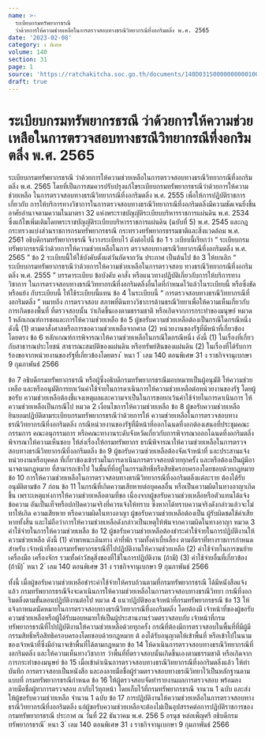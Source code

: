 ```yaml
---
name: >-
  ระเบียบกรมทรัพยากรธรณี
  ว่าด้วยการให้ความช่วยเหลือในการตรวจสอบทางธรณีวิทยากรณีที่งอกริมตลิ่ง พ.ศ. 2565
date: '2023-02-08'
category: ง พิเศษ
volume: 140
section: 31
page: 1
source: 'https://ratchakitcha.soc.go.th/documents/140D031S0000000000100.pdf'
draft: true
---
```


# ระเบียบกรมทรัพยากรธรณี ว่าด้วยการให้ความช่วยเหลือในการตรวจสอบทางธรณีวิทยากรณีที่งอกริมตลิ่ง พ.ศ. 2565

ระเบียบกรมทรัพยากรธรณี ว่าด้วยการให้ความช่วยเหลือในการตรวจสอบทางธรณีวิทยากรณีที่งอกริมตลิ่ง พ.ศ. 2565 โดยที่เป็นการสมควรปรับปรุงแก้ไขระเบียบกรมทรัพยากรธรณีว่าด้วยการให้ความช่วยเหลือ ในการตรวจสอบทางธรณีวิทยากรณีที่งอกริมตลิ่ง พ.ศ. 2555 เพื่อให้การปฏิบัติราชการเกี่ยวกับ การให้บริการทางวิชาการในการตรวจสอบทางธรณีวิทยากรณีที่งอกริมตลิ่งมีความชัดเจนยิ่งขึ้น อาศัยอำนาจตามความในมาตรา 32 แห่งพระราชบัญญัติระเบียบบริหารราชการแผ่นดิน พ.ศ. 2534 ซึ่งแก้ไขเพิ่มเติมโดยพระราชบัญญัติระเบียบบริหารราชการแผ่นดิน (ฉบับที่ 5) พ.ศ. 2545 และกฎกระทรวงแบ่งส่วนราชการกรมทรัพยากรธรณี กระทรวงทรัพยากรธรรมชาติและสิ่งแวดล้อม พ.ศ. 2561 อธิบดีกรมทรัพยากรธรณี จึงวางระเบียบไว้ ดังต่อไปนี้ ข้อ 1 ร ะเบียบนี้เรียกว่า “ ระเบียบกรมทรัพยากรธรณีว่าด้วยการให้ความช่วยเหลือในการ ตรวจสอบทางธรณีวิทยากรณีที่งอกริมตลิ่ง พ.ศ. 2565 ” ข้อ 2 ระเบียบนี้ให้ใช้บังคับตั้งแต่วันถัดจากวัน ประกาศ เป็นต้นไป ข้อ 3 ให้ยกเลิก “ ระเบียบกรมทรัพยากรธรณีว่าด้วยการให้ความช่วยเหลือในการตรวจสอบ ทางธรณีวิทยากรณีที่งอกริมตลิ่ง พ.ศ. 2555 ” บรรดาระเบียบ ข้อบังคับ คาสั่ง หรือแนวทางปฏิบัติเกี่ยวกับการให้บริการทางวิชาการ ในการตรวจสอบทางธรณีวิทยากรณีที่งอกริมตลิ่งอื่นใดที่กำหนดไว้แล้วในระเบียบนี้ หรือซึ่งขัดหรือแย้ง กับระเบียบนี้ ให้ใช้ระเบียบนี้แทน ข้อ 4 ในระเบียบนี้ “ การตรวจสอบทางธรณีวิทยากรณีที่งอกริมตลิ่ง ” หมายถึง การตรวจสอบ สภาพที่ดินทางวิชาการด้านธรณีวิทยาเพื่อให้ความเห็นเกี่ยวกับการเกิดของพื้นที่ ที่ตรวจสอบนั้น ว่าเกิดขึ้นเองตามธรรมชาติ หรือเกิดจากการกระทำของมนุษย์ หมวด 1 หลักเกณฑ์การขอและการให้ความช่วยเหลือ ข้อ 5 ผู้ขอรับความช่วยเหลือต้องเป็นกรณีใดกรณีหนึ่ง ดังนี้ (1) ตามคาสั่งศาลหรือการขอความช่วยเหลือจากศาล (2) หน่วยงานของรัฐที่มีหน้าที่เกี่ยวข้องโดยตรง ข้อ 6 หลักเกณฑ์การพิจารณาให้ความช่วยเหลือในกรณีใดกรณีหนึ่ง ดังนี้ (1) ในเรื่องที่เกี่ยวกับสาธารณประโยชน์ สาธารณะสมบัติของแผ่นดิน หรือทรัพย์สินของแผ่นดิน (2) ในเรื่องที่ได้รับการร้องขอจากหน่วยงานของรัฐที่เกี่ยวข้องโดยตรง ้ หนา 1 ่ เลม 140 ตอนพิเศษ 31 ง ราชกิจจานุเบกษา 9 กุมภาพันธ์ 2566

ข้อ 7 อธิบดีกรมทรัพยากรธรณี หรือผู้ซึ่งอธิบดีกรมทรัพยากรธรณีมอบหมายเป็นผู้อนุมัติ ให้ความช่วยเหลือ และหรืออนุมัติการยกเว้นค่าใช้จ่ายในการดาเนินการให้ความช่วยเหลือต่อหน่วยงานของรัฐ โดยผู้ขอรับ ความช่วยเหลือต้องชี้แจงเหตุผลและความจาเป็นในการขอยกเว้นค่าใช้จ่ายในการดาเนินการ ให้ความช่วยเหลือเป็นกรณีไป หมวด 2 เงื่อนไขการให้ความช่วยเหลือ ข้อ 8 ผู้ขอรับความช่วยเหลือยินยอมปฏิบัติตามระเบียบกรมทรัพยากรธรณีว่าด้วยการให้ ความช่วยเหลือในการตรวจสอบทางธรณีวิทยากรณีที่งอกริมตลิ่ง กรณีหน่วยงานของรัฐที่มีหน้าที่ออกโฉนดที่งอกต้องเสนอที่ประชุมคณะกรรมการ คณะอนุกรรมการ หรือคณะทางานระดับจังหวัดเกี่ยวกับการพิจารณาออกโฉนดที่งอกริมตลิ่งพิจารณาให้ความเห็นชอบ ให้ส่งเรื่องให้กรมทรัพยากร ธรณีพิจารณาให้ความช่วยเหลือในการตรวจสอบทางธรณีวิทยากรณีที่งอกริมตลิ่ง ข้อ 9 ผู้ขอรับความช่วยเหลือต้องจัดเจ้าหน้าที่ และประสานแจ้งหน่วยงานหรือบุคคล ที่เกี่ยวข้องเข้าร่วมในการดาเนินการตรวจสอบด้วยทุกครั้ง และหรือต้องเป็นผู้มีอานาจตามกฎหมาย ที่สามารถเข้าไป ในพื้นที่ที่อยู่ในกรรมสิทธิ์หรือสิทธิครอบครองโดยชอบด้วยกฎหมาย ข้อ 10 การให้ความช่วยเหลือในการตรวจสอบทางธรณีวิทยากรณีที่งอกริมตลิ่งแต่ละราย ต้องได้รับอนุมัติตามข้อ 7 ก่อน ข้อ 11 ในกรณีที่เกิดความเสียหายต่อบุคคลอื่น หรือเป็นความผิดในทางอาญาเกิดขึ้น เพราะเหตุแห่งการให้ความช่วยเหลือตามที่ขอ เนื่องจากผู้ขอรับความช่วยเหลือหรือตัวแทนได้แจ้งข้อความ อันเป็นเท็จหรือปกปิดความจริงที่ควรแจ้งให้ทราบ ซึ่งหากได้ทราบความจริงดังกล่าวแล้วจะไม่ทาให้เกิด ความเสียหาย หรือความผิดในทางอาญา ผู้ขอรับความช่วยเหลือต้องเป็น ผู้รับผิดชดใช้ค่าเสียหายทั้งสิ้น และไม่ถือว่าการให้ความช่วยเหลือดังกล่าวเป็นเหตุให้พ้นจากความผิดในทางอาญา หมวด 3 ค่าใช้จ่ายในการให้ความช่วยเหลือ ข้อ 12 ผู้ขอรับความช่วยเหลือต้องชำระค่าใช้จ่ายในการปฏิบัติงานให้ความช่วยเหลือ ดังนี้ (1) ค่าพาหนะเดินทาง ค่าที่พัก รวมทั้งค่าเบี้ยเลี้ยง ตามอัตราที่ทางราชการกำหนดสำหรับ เจ้าหน้าที่ของกรมทรัพยากรธรณีที่ไปปฏิบัติงานให้ความช่วยเหลือ (2) ค่าใช้จ่ายในการขนย้ายเครื่องมือ เครื่องจักร รวมทั้งค่าวัสดุสิ่งของที่ใช้ในการปฏิบัติงาน (ถ้ามี) (3) ค่าใช้จ่ายอื่นที่เกี่ยวข้อง (ถ้ามี) ้ หนา 2 ่ เลม 140 ตอนพิเศษ 31 ง ราชกิจจานุเบกษา 9 กุมภาพันธ์ 2566

ทั้งนี้ เมื่อผู้ขอรับความช่วยเหลือชำระค่าใช้จ่ายให้ครบถ้วนตามที่กรมทรัพยากรธรณี ได้มีหนังสือแจ้งแล้ว กรมทรัพยากรธรณีจึงจะดาเนินการให้ความช่วยเหลือในการตรวจสอบทางธรณีวิทยา กรณีที่งอกริมตลิ่งตามขั้นตอนปฏิบัติงานต่อไป หมวด 4 แนวปฏิบัติของเจ้าหน้าที่กรมทรัพยากรธรณี ข้อ 13 ให้แจ้งกาหนดนัดหมายในการตรวจสอบทางธรณีวิทยากรณีที่งอกริมตลิ่ง โดยต้องมี เจ้าหน้าที่ของผู้ขอรับความช่วยเหลือหรือผู้ได้รับมอบหมายให้เป็นผู้ประสานงานร่วมตรวจสอบกับ เจ้าหน้าที่กรมทรัพยากรธรณีที่ไปปฏิบัติงานให้ความช่วยเหลือด้วยทุกครั้ง กรณีที่ต้องมีการตรวจสอบในพื้นที่ที่มีผู้มีกรรมสิทธิ์หรือสิทธิครอบครองโดยชอบด้วยกฎหมาย ต้ องได้รับอนุญาตให้เข้าพื้นที่ หรือเข้าไปในนามของเจ้าหน้าที่ซึ่งมีอำนาจเข้าพื้นที่ได้ตามกฎหมาย ข้อ 14 ให้ดาเนินการตรวจสอบทางธรณีวิทยากรณีที่งอกริมตลิ่ง และให้ความเห็นทางวิชาการ ว่าพื้นที่ที่ตรวจสอบนั้นเกิดขึ้นเองตามธรรมชาติ หรือเกิดจากการกระทำของมนุษย์ ข้อ 15 เมื่อเข้าดำเนินการตรวจสอบทางธรณีวิทยากรณีที่งอกริมตลิ่งแล้ว ให้ทำบันทึก การตรวจสอบเป็นหนังสือ และลงลายมือชื่อผู้ร่วมตรวจสอบทางธรณีวิทยาไว้เป็นหลักฐานตามแบบที่ กรมทรัพยากรธรณีกำหนด ข้อ 16 ให้ผู้ตรวจสอบจัดทำรายงานผลการตรวจสอบ พร้อมลงลายมือชื่อผู้ทาการตรวจสอบ กากับไว้ทุกหน้า โดยเก็บไว้ที่กรมทรัพยากรธรณี จานวน 1 ฉบับ และส่งให้ผู้ขอรับความช่วยเหลือ จำนวน 1 ฉบับ ข้อ 17 การปฏิบัติงานให้ความช่วยเหลือในการตรวจสอบทางธรณีวิทยากรณีที่งอกริมตลิ่ง แก่ผู้ขอรับความช่วยเหลือจะต้องไม่เป็นอุปสรรคต่อการปฏิบัติราชการของกรมทรัพยากรธรณี ประกาศ ณ วันที่ 22 ธันวาคม พ.ศ. 256 5 อรนุช หล่อเพ็ญศรี อธิบดีกรมทรัพยากรธรณี ้ หนา 3 ่ เลม 140 ตอนพิเศษ 31 ง ราชกิจจานุเบกษา 9 กุมภาพันธ์ 2566
